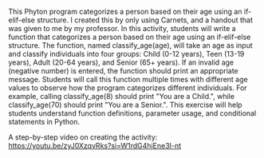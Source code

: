 This Phyton program categorizes a person based on their age using an if-elif-else structure. I created this by only using Carnets, and a handout that was given to me by my professor. In this activity, students will write a function that categorizes a person based on their age using an if-elif-else structure. The function, named classify_age(age), will take an age as input and classify individuals into four groups: Child (0-12 years), Teen (13-19 years), Adult (20-64 years), and Senior (65+ years). If an invalid age (negative number) is entered, the function should print an appropriate message. Students will call this function multiple times with different age values to observe how the program categorizes different individuals. For example, calling classify_age(8) should print "You are a Child.", while classify_age(70) should print "You are a Senior.". This exercise will help students understand function definitions, parameter usage, and conditional statements in Python.

A step-by-step video on creating the activity: https://youtu.be/zyJ0XzqvRks?si=W1rdG4hjEne3I-nt
